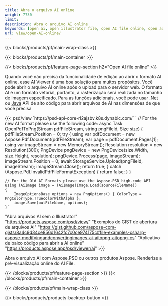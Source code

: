 ```yaml
---
title: Abra o arquivo AI online
weight: 7730
limit: 
description: Abra o arquivo AI online
keywords: [open ai, open illustrator file, open AI file online, open adobe illustrator, preview of ai file, ai format open]
url: view/open-AI-online/
---
```


{{< blocks/products/pf/main-wrap-class >}}


{{< blocks/products/pf/main-container >}}

{{< blocks/products/pf/feature-page-section h2="Open AI file online" >}}
<p>Quando você não precisa da funcionalidade de edição ao abrir o formato AI online, esse AI Viewer é uma boa solução para muitos propósitos. Você pode abrir o arquivo AI online após o upload para o servidor web. O formato AI é um formato vetorial, portanto, a rasterização será realizada no tamanho de imagem especificado. Para as funções adicionais, você pode usar <a href="/psd/net">.Net</a> ou <a href="/psd/java">Java</a> API de alto código para abrir arquivos de AI nas dimensões de que você precisa</p>
{{< psd/view `https://psd-api-core-rl2ajsbv.k8s.dynabic.com/` 
`	// For the new AI format please use the following code:
	async Task<bool> OpenPdfToPng(Stream pdfFileStream, string pngFileId, Size size)
	{
		pdfFileStream.Position = 0;
		try
		{
			using var pdfDocument = new Aspose.Pdf.Document(pdfFileStream);
			var page = pdfDocument.Pages[1];
			using var imageStream = new MemoryStream();
			Resolution resolution = new Resolution(300);
			PngDevice pngDevice = new PngDevice(size.Width, size.Height, resolution);
			pngDevice.Process(page, imageStream);
			imageStream.Position = 0;
			await StorageService.Upload(pngFileId, imageStream);
			imageStream.Close();
			return true;
		}
		catch (Aspose.Pdf.InvalidPdfFileFormatException)
		{
			return false;
		}
	}
	
	// For the Old AI Formats please use the Aspose.PSD high-code API
	using (AiImage image = (AiImage)Image.Load(sourceFileName))
	{
		ImageOptionsBase options = new PngOptions() { ColorType = PngColorType.TruecolorWithAlpha };
		image.Save(outFileName, options);
	}` 
"Abra arquivos AI sem o Illustrator" "https://products.aspose.com/psd/view/" 
"Exemplos do GIST de abertura de arquivos AI" "https://gist.github.com/aspose-com-gists/8a4c9d34ce856d1642fc7c0ce974175c#file-examples-csharp-aspose-modifyingandconvertingimages-ai-aitopng-aitopng-cs" 
"Aplicativo de baixo código para abrir a AI online" "https://products.aspose.app/psd/viewer/ai" >}}
<p>Abra o arquivo AI com Aspose.PSD ou outros produtos Aspose. Renderize a pré-visualização online do AI File.</p>
{{< /blocks/products/pf/feature-page-section >}}
{{< /blocks/products/pf/main-container >}}


{{< /blocks/products/pf/main-wrap-class >}}

{{< blocks/products/products-backtop-button >}}
